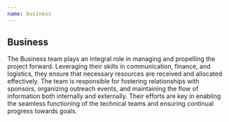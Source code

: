 ```yaml
---
name: business
---
```


Business
--------

The Business team plays an integral role in managing and propelling the project forward. Leveraging their skills in communication, finance, and logistics, they ensure that necessary resources are received and allocated effectively. The team is responsible for fostering relationships with sponsors, organizing outreach events, and maintaining the flow of information both internally and externally. Their efforts are key in enabling the seamless functioning of the technical teams and ensuring continual progress towards goals.